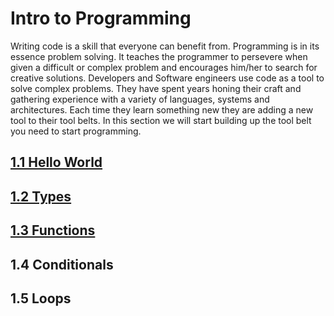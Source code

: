 # Intro to Programming
Writing code is a skill that everyone can benefit from. Programming is in its essence problem solving. It teaches the programmer to persevere when given a difficult or complex problem and encourages him/her to search for creative solutions. Developers and Software engineers use code as a tool to solve complex problems. They have spent years honing their craft and gathering experience with a variety of languages, systems and architectures. Each time they learn something new they are adding a new tool to their tool belts. In this section we will start building up the tool belt you need to start programming. 

## [1.1 Hello World](/part_1/1.1_hello_world.md)
## [1.2 Types](/part_1/1.2_types.md)
## [1.3 Functions](/part_1/1.3_functions.md)
## 1.4 Conditionals
## 1.5 Loops

